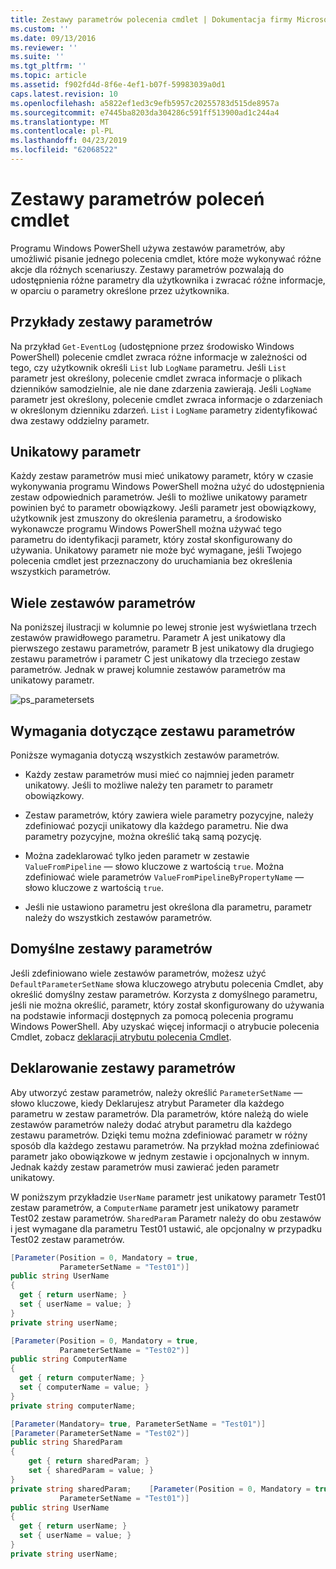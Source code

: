 ```yaml
---
title: Zestawy parametrów polecenia cmdlet | Dokumentacja firmy Microsoft
ms.custom: ''
ms.date: 09/13/2016
ms.reviewer: ''
ms.suite: ''
ms.tgt_pltfrm: ''
ms.topic: article
ms.assetid: f902fd4d-8f6e-4ef1-b07f-59983039a0d1
caps.latest.revision: 10
ms.openlocfilehash: a5822ef1ed3c9efb5957c20255783d515de8957a
ms.sourcegitcommit: e7445ba8203da304286c591ff513900ad1c244a4
ms.translationtype: MT
ms.contentlocale: pl-PL
ms.lasthandoff: 04/23/2019
ms.locfileid: "62068522"
---
```

# <a name="cmdlet-parameter-sets"></a>Zestawy parametrów poleceń cmdlet

Programu Windows PowerShell używa zestawów parametrów, aby umożliwić pisanie jednego polecenia cmdlet, które może wykonywać różne akcje dla różnych scenariuszy. Zestawy parametrów pozwalają do udostępnienia różne parametry dla użytkownika i zwracać różne informacje, w oparciu o parametry określone przez użytkownika.

## <a name="examples-of-parameter-sets"></a>Przykłady zestawy parametrów

Na przykład `Get-EventLog` (udostępnione przez środowisko Windows PowerShell) polecenie cmdlet zwraca różne informacje w zależności od tego, czy użytkownik określi `List` lub `LogName` parametru. Jeśli `List` parametr jest określony, polecenie cmdlet zwraca informacje o plikach dzienników samodzielnie, ale nie dane zdarzenia zawierają. Jeśli `LogName` parametr jest określony, polecenie cmdlet zwraca informacje o zdarzeniach w określonym dzienniku zdarzeń. `List` i `LogName` parametry zidentyfikować dwa zestawy oddzielny parametr.

## <a name="unique-parameter"></a>Unikatowy parametr

Każdy zestaw parametrów musi mieć unikatowy parametr, który w czasie wykonywania programu Windows PowerShell można użyć do udostępnienia zestaw odpowiednich parametrów. Jeśli to możliwe unikatowy parametr powinien być to parametr obowiązkowy. Jeśli parametr jest obowiązkowy, użytkownik jest zmuszony do określenia parametru, a środowisko wykonawcze programu Windows PowerShell można używać tego parametru do identyfikacji parametr, który został skonfigurowany do używania. Unikatowy parametr nie może być wymagane, jeśli Twojego polecenia cmdlet jest przeznaczony do uruchamiania bez określenia wszystkich parametrów.

## <a name="multiple-parameter-sets"></a>Wiele zestawów parametrów

Na poniższej ilustracji w kolumnie po lewej stronie jest wyświetlana trzech zestawów prawidłowego parametru. Parametr A jest unikatowy dla pierwszego zestawu parametrów, parametr B jest unikatowy dla drugiego zestawu parametrów i parametr C jest unikatowy dla trzeciego zestaw parametrów. Jednak w prawej kolumnie zestawów parametrów ma unikatowy parametr.

![ps_parametersets](../media/ps-parametersets.gif)

## <a name="parameter-set-requirements"></a>Wymagania dotyczące zestawu parametrów

Poniższe wymagania dotyczą wszystkich zestawów parametrów.

- Każdy zestaw parametrów musi mieć co najmniej jeden parametr unikatowy. Jeśli to możliwe należy ten parametr to parametr obowiązkowy.

- Zestaw parametrów, który zawiera wiele parametry pozycyjne, należy zdefiniować pozycji unikatowy dla każdego parametru. Nie dwa parametry pozycyjne, można określić taką samą pozycję.

- Można zadeklarować tylko jeden parametr w zestawie `ValueFromPipeline` — słowo kluczowe z wartością `true`. Można zdefiniować wiele parametrów `ValueFromPipelineByPropertyName` — słowo kluczowe z wartością `true`.

- Jeśli nie ustawiono parametru jest określona dla parametru, parametr należy do wszystkich zestawów parametrów.

## <a name="default-parameter-sets"></a>Domyślne zestawy parametrów

Jeśli zdefiniowano wiele zestawów parametrów, możesz użyć `DefaultParameterSetName` słowa kluczowego atrybutu polecenia Cmdlet, aby określić domyślny zestaw parametrów. Korzysta z domyślnego parametru, jeśli nie można określić, parametr, który został skonfigurowany do używania na podstawie informacji dostępnych za pomocą polecenia programu Windows PowerShell. Aby uzyskać więcej informacji o atrybucie polecenia Cmdlet, zobacz [deklaracji atrybutu polecenia Cmdlet](./cmdlet-attribute-declaration.md).

## <a name="declaring-parameter-sets"></a>Deklarowanie zestawy parametrów

Aby utworzyć zestaw parametrów, należy określić `ParameterSetName` — słowo kluczowe, kiedy Deklarujesz atrybut Parameter dla każdego parametru w zestaw parametrów. Dla parametrów, które należą do wiele zestawów parametrów należy dodać atrybut parametru dla każdego zestawu parametrów. Dzięki temu można zdefiniować parametr w różny sposób dla każdego zestawu parametrów. Na przykład można zdefiniować parametr jako obowiązkowe w jednym zestawie i opcjonalnych w innym. Jednak każdy zestaw parametrów musi zawierać jeden parametr unikatowy.

W poniższym przykładzie `UserName` parametr jest unikatowy parametr Test01 zestaw parametrów, a `ComputerName` parametr jest unikatowy parametr Test02 zestaw parametrów. `SharedParam` Parametr należy do obu zestawów i jest wymagane dla parametru Test01 ustawić, ale opcjonalny w przypadku Test02 zestaw parametrów.

```csharp
[Parameter(Position = 0, Mandatory = true,
           ParameterSetName = "Test01")]
public string UserName
{
  get { return userName; }
  set { userName = value; }
}
private string userName;

[Parameter(Position = 0, Mandatory = true,
           ParameterSetName = "Test02")]
public string ComputerName
{
  get { return computerName; }
  set { computerName = value; }
}
private string computerName;

[Parameter(Mandatory= true, ParameterSetName = "Test01")]
[Parameter(ParameterSetName = "Test02")]
public string SharedParam
{
    get { return sharedParam; }
    set { sharedParam = value; }
}
private string sharedParam;    [Parameter(Position = 0, Mandatory = true,
           ParameterSetName = "Test01")]
public string UserName
{
  get { return userName; }
  set { userName = value; }
}
private string userName;
```